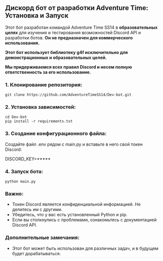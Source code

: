 ## Дискорд бот от разработки Adventure Time: Установка и Запуск

Этот бот разработан командой Adventure Time SS14 в **образовательных целях** для изучения и тестирования возможностей Discord API и разработки ботов. **Он не предназначен для коммерческого использования.**

**Этот бот использует библиотеку g4f исключительно для демонстрационных и образовательных целей.**

**Мы придерживаемся всех правил Discord и несем полную ответственность за его использование.**

### 1. Клонирование репозитория:
```shell
git clone https://github.com/AdventureTimeSS14/Dev-bot.git
```
### 2. Установка зависимостей:
```shell
cd Dev-bot
pip install -r requirements.txt
```

### 3. Создание конфигурационного файла:

Создайте файл .env рядом с main.py и вставьте в него свой токен Discord:

 DISCORD_KEY=*****
 

### 4. Запуск бота:
```shell
python main.py
```

### Важно:

- Токен Discord является конфиденциальной информацией. Не делитесь им с другими.
- Убедитесь, что у вас есть установленный Python и pip.
- Если вы столкнулись с проблемами, ознакомьтесь с документацией Discord API.

### Дополнительные замечания:

- Этот бот может быть использован для различных задач, и в будущем будет дорабатываться.
